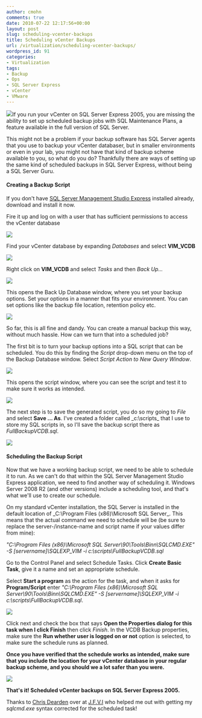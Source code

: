 ```yaml
---
author: cmohn
comments: true
date: 2010-07-22 12:17:56+00:00
layout: post
slug: scheduling-vcenter-backups
title: Scheduling vCenter Backups
url: /virtualization/scheduling-vcenter-backups/
wordpress_id: 91
categories:
- Virtualization
tags:
- Backup
- Ops
- SQL Server Express
- vCenter
- VMware
---
```


![](/images/logos/vmware-logo.gif)If you run your vCenter on SQL Server Express 2005, you are missing the ability to set up scheduled backup jobs with SQL Maintenance Plans, a feature available in the full version of SQL Server. 

This might not be a problem if your backup software has SQL Server agents that you use to backup your vCenter databaser, but in smaller environments or even in your lab, you might not have that kind of backup scheme available to you, so what do you do? Thankfully there are ways of setting up the same kind of scheduled backups in SQL Server Express, without being a SQL Server Guru.



#### Creating a Backup Script


If you don't have [SQL Server Management Studio Express](http://www.microsoft.com/downloads/details.aspx?familyid=c243a5ae-4bd1-4e3d-94b8-5a0f62bf7796&displaylang=en) installed already, download and install it now.  

Fire it up and log on with a user that has sufficient permissions to access the vCenter database  

[![](http://vninja.net/wordpress/wp-content/uploads/2010/07/1-300x224.png)](http://vninja.net/wordpress/wp-content/uploads/2010/07/1.png)

Find your vCenter database by expanding _Databases_ and select **VIM_VCDB**  


[![](http://vninja.net/wordpress/wp-content/uploads/2010/07/Scheduling-vCenter-Backups-2-300x246.png)](http://vninja.net/wordpress/wp-content/uploads/2010/07/Scheduling-vCenter-Backups-2.png)

Right click on **VIM_VCDB** and select _Tasks_ and then _Back Up..._  


[![](http://vninja.net/wordpress/wp-content/uploads/2010/07/Scheduling-vCenter-Backups-3-300x279.png)](http://vninja.net/wordpress/wp-content/uploads/2010/07/Scheduling-vCenter-Backups-3.png)

This opens the Back Up Database window, where you set your backup options. Set your options in a manner that fits your environment. You can set options like the backup file location, retention policy etc.  


[![](http://vninja.net/wordpress/wp-content/uploads/2010/07/Scheduling-vCenter-Backups-4-300x236.png)](http://vninja.net/wordpress/wp-content/uploads/2010/07/Scheduling-vCenter-Backups-4.png)

So far, this is all fine and dandy. You can create a manual backup this way, without much hassle. How can we turn that into a scheduled job?  

The first bit is to turn your backup options into a SQL script that can be scheduled. You do this by finding the _Script_ drop-down menu on the top of the Backup Database window. Select _Script Action to New Query Window_.  


[![](http://vninja.net/wordpress/wp-content/uploads/2010/07/Scheduling-vCenter-Backups-5-300x236.png)](http://vninja.net/wordpress/wp-content/uploads/2010/07/Scheduling-vCenter-Backups-5.png)

This opens the script window, where you can see the script and test it to make sure it works as intended.

[![](http://vninja.net/wordpress/wp-content/uploads/2010/07/Scheduling-vCenter-Backups-6-300x225.png)](http://vninja.net/wordpress/wp-content/uploads/2010/07/Scheduling-vCenter-Backups-6.png)

The next step is to save the generated script, you do so my going to _File_ and select **Save ... As**. I've created a folder called _c:\scripts\_ that I use to store my SQL scripts in, so I'll save the backup script there as _FullBackupVCDB.sql_.

[![](http://vninja.net/wordpress/wp-content/uploads/2010/07/Scheduling-vCenter-Backups-61-300x245.png)](http://vninja.net/wordpress/wp-content/uploads/2010/07/Scheduling-vCenter-Backups-61.png)



#### Scheduling the Backup Script



Now that we have a working backup script, we need to be able to schedule it to run. As we can't do that within the SQL Server Management Studio Express application, we need to find another way of scheduling it. Windows Server 2008 R2 (and other versions) include a scheduling tool, and that's what we'll use to create our schedule.

On my standard vCenter installation, the SQL Server is installed in the default location of _C:\Program Files (x86)\Microsoft SQL Server\_. This means that the actual command we need to schedule will be (be sure to replace the server-/instance-name and script name if your values differ from mine):   


_"C:\Program Files (x86)\Microsoft SQL Server\90\Tools\Binn\SQLCMD.EXE" -S [servername]\SQLEXP_VIM -i c:\scripts\FullBackupVCDB.sql_
 
Go to the Control Panel and select Schedule Tasks. Click **Create Basic Task**, give it a name and set an appropriate schedule.  

Select **Start a program** as the action for the task, and when it asks for **Program/Script** enter _"C:\Program Files (x86)\Microsoft SQL Server\90\Tools\Binn\SQLCMD.EXE" -S [servername]\SQLEXP_VIM -i c:\scripts\FullBackupVCDB.sql_.

[![](http://vninja.net/wordpress/wp-content/uploads/2010/07/Scheduling-vCenter-Backups-7-300x212.png)](http://vninja.net/wordpress/wp-content/uploads/2010/07/Scheduling-vCenter-Backups-7.png)

Click next and check the box that says **Open the Properties dialog for this task when I click Finish** then click _Finish_. In the VCDB Backup properties, make sure the **Run whether user is logged on or not** option is selected, to make sure the schedule runs as planned.

**Once you have verified that the schedule works as intended, make sure that you include the location for your vCenter database in your regular backup scheme, and you should we a lot safer than you were.**

[![](http://vninja.net/wordpress/wp-content/uploads/2010/07/Scheduling-vCenter-Backups-8-300x112.png)](http://vninja.net/wordpress/wp-content/uploads/2010/07/Scheduling-vCenter-Backups-8.png)

**That's it!  Scheduled vCenter backups on SQL Server Express 2005.**

Thanks to [Chris Dearden](http://twitter.com/ChrisDearden) over at  [J.F.V.I](http://jfvi.co.uk/) who helped me out with getting my _sqlcmd.exe_ syntax corrected for the scheduled task!
